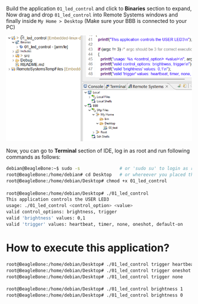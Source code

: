 Build the application `01_led_control` and click to **Binaries** section to expand, Now drag and drop `01_led_control` into Remote Systems windows and finally inside `My Home > Desktop` (Make sure your BBB is connected to your PC)      
     

     
<img src="../images/remote_systems_drag_n_drop.png" alt="Remote system Drag and drop">	       
      
Now, you can go to **Terminal** section of IDE, log in as root and run following commands as follows:     

```bash
debian@BeagleBone:~$ sudo -s               # or 'sudo su' to login as root
root@BeagleBone:/home/debian# cd Desktop   # or whereever you placed the binaries   
root@BeagleBone:/home/debian/Desktop# chmod +x 01_led_control  

root@BeagleBone:/home/debian/Desktop# ./01_led_control  
This application controls the USER LED3
usage: ./01_led_control <control_option> <value>
valid control_options: brightness, trigger
valid 'brightness' values: 0,1
valid 'trigger' values: heartbeat, timer, none, oneshot, default-on
```           

# How to execute this application?      
       
```bash
root@BeagleBone:/home/debian/Desktop# ./01_led_control trigger heartbeat
root@BeagleBone:/home/debian/Desktop# ./01_led_control trigger oneshot
root@BeagleBone:/home/debian/Desktop# ./01_led_control trigger none

root@BeagleBone:/home/debian/Desktop# ./01_led_control brightness 1
root@BeagleBone:/home/debian/Desktop# ./01_led_control brightness 0
```    
